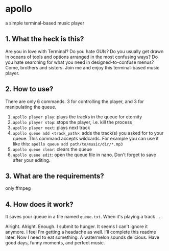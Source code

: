 # apollo
a simple terminal-based music player

## 1. What the heck is this?
Are you in love with Terminal? Do you hate GUIs? Do you usually get drawn in oceans of tools and options arranged in the most confusing ways? Do you hate searching for what you need in designed-to-confuse menus? Come, brothers and sisters. Join me and enjoy this terminal-based music player. 

## 2. How to use?
There are only 6 commands. 3 for controlling the player, and 3 for manipulating the queue. 

1. `apollo player play`: plays the tracks in the queue for eternity
2. `apollo player stop`: stops the player, i.e. kill the process
3. `apollo player next`: plays next track
4. `apollo queue add <track_path>`: adds the track(s) you asked for to your queue. This command accepts wildcards. For example you can use it like this: `apollo queue add path/to/music/dir/*.mp3`
5. `apollo queue clear`: clears the queue
6. `apollo queue edit`: open the queue file in nano. Don't forget to save after your editing. 

## 3. What are the requirements?
only ffmpeg

## 4. How does it work?
It saves your queue in a file named `queue.txt`. When it's playing a track . . .

Alright. Alright. Enough. I submit to hunger. It seems I can't ignore it anymore. I feel I'm getting a headache as well. I'll complete this readme later. Now I need to eat something. A watermelon sounds delicious. Have good days, funny moments, and perfect music. 
